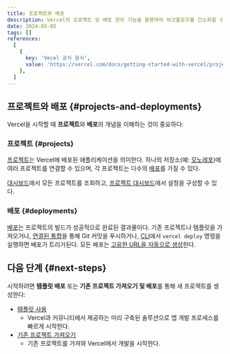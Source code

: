 ```yaml
---
title: 프로젝트와 배포
description: Vercel의 프로젝트 및 배포 관리 기능을 활용하여 워크플로우를 간소화할 수 있다. 이를 통해 생산성을 향상시키고 손쉽게 확장할 수 있다.
date: 2024-05-05
tags: []
references:
  [
    {
      key: 'Vecel 공식 문서',
      value: 'https://vercel.com/docs/getting-started-with-vercel/projects-deployments',
    },
  ]
---
```


## 프로젝트와 배포 {#projects-and-deployments}

Vercel을 시작할 때 **프로젝트**와 **배포**의 개념을 이해하는 것이 중요하다:

### 프로젝트 {#projects}

[프로젝트](https://vercel.com/docs/projects/overview)는 Vercel에 배포된 애플리케이션을 의미한다. 하나의 저장소(예: [모노레포](https://vercel.com/docs/monorepos))에 여러 프로젝트를 연결할 수 있으며, 각 프로젝트는 다수의 [배포](https://vercel.com/docs/deployments/overview)를 가질 수 있다.

[대시보드](https://vercel.com/dashboard)에서 모든 프로젝트를 조회하고, [프로젝트 대시보드](https://vercel.com/docs/projects/project-dashboard)에서 설정을 구성할 수 있다.

### 배포 {#deployments}

[배포](https://vercel.com/docs/deployments/overview)는 프로젝트의 빌드가 성공적으로 완료된 결과물이다. 기존 프로젝트나 템플릿을 가져오거나, [연결된 통합](https://vercel.com/docs/deployments/git)을 통해 Git 커밋을 푸시하거나, [CLI](https://vercel.com/docs/cli)에서 `vercel deploy` 명령을 실행하면 배포가 트리거된다. 모든 배포는 [고유한 URL을 자동으로 생성](https://vercel.com/docs/deployments/generated-urls)한다.

## 다음 단계 {#next-steps}

시작하려면 **템플릿 배포** 또는 **기존 프로젝트 가져오기 및 배포**를 통해 새 프로젝트를 생성한다:

- [템플릿 사용](https://vercel.com/docs/getting-started-with-vercel/template)
  - Vercel과 커뮤니티에서 제공하는 미리 구축된 솔루션으로 앱 개발 프로세스를 빠르게 시작한다.
- [기존 프로젝트 가져오기](https://vercel.com/docs/getting-started-with-vercel/import)
  - 기존 프로젝트를 가져와 Vercel에서 개발을 시작한다.
